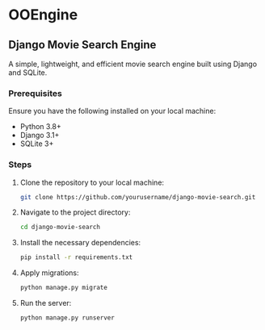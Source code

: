 # OOEngine 

## Django Movie Search Engine

A simple, lightweight, and efficient movie search engine built using Django and SQLite.

### Prerequisites

Ensure you have the following installed on your local machine:

- Python 3.8+
- Django 3.1+
- SQLite 3+

### Steps

1. Clone the repository to your local machine:

    ```bash
    git clone https://github.com/yourusername/django-movie-search.git
    ```

2. Navigate to the project directory:

    ```bash
    cd django-movie-search
    ```

3. Install the necessary dependencies:

    ```bash
    pip install -r requirements.txt
    ```

4. Apply migrations:

    ```bash
    python manage.py migrate
    ```

5. Run the server:

    ```bash
    python manage.py runserver
    ```
